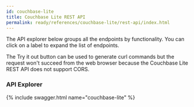 ```yaml
---
id: couchbase-lite
title: Couchbase Lite REST API
permalink: ready/references/couchbase-lite/rest-api/index.html
---
```


The API explorer below groups all the endpoints by functionality. You can click on a label to expand the list of endpoints.

The Try it out button can be used to generate curl commands but the request won't succeed from the web browser because the Couchbase Lite REST API does not support CORS.

### API Explorer

{% include swagger.html name="couchbase-lite" %}